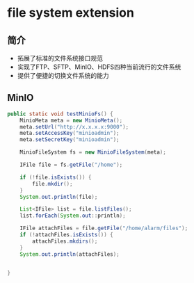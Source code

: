 # file system extension

## 简介

- 拓展了标准的文件系统接口规范
- 实现了FTP、SFTP、MinIO、HDFS四种当前流行的文件系统
- 提供了便捷的切换文件系统的能力

## MinIO

```java
public static void testMinioFs() {
    MinioMeta meta = new MinioMeta();
    meta.setUrl("http://x.x.x.x:9000");
    meta.setAccessKey("minioadmin");
    meta.setSecretKey("minioadmin");

    MinioFileSystem fs = new MinioFileSystem(meta);

    IFile file = fs.getFile("/home");

    if (!file.isExists()) {
        file.mkdir();
    }
    System.out.println(file);

    List<IFile> list = file.listFiles();
    list.forEach(System.out::println);

    IFile attachFiles = file.getFile("/home/alarm/files");
    if (!attachFiles.isExists()) {
        attachFiles.mkdirs();
    }
    System.out.println(attachFiles);


}
```
